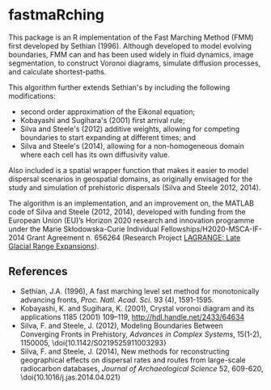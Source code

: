 # fastmaRching
This package is an R implementation of the Fast Marching Method (FMM) first 
developed by Sethian (1996). Although developed to model evolving boundaries, FMM can and 
has been used widely in fluid dynamics, image segmentation, to construct Voronoi diagrams, 
simulate diffusion processes, and calculate shortest-paths.

This algorithm further extends Sethian's by including the following modifications:
 * second order approximation of the Eikonal equation;
 * Kobayashi and Sugihara's (2001) first arrival rule;
 * Silva and Steele's (2012) additive weights, allowing for competing boundaries to start expanding at different times; and
 * Silva and Steele's (2014), allowing for a non-homogeneous domain where each cell has its own diffusivity value.

Also included is a spatial wrapper function that makes it easier to 
model dispersal scenarios in geospatial domains, as originally envisaged for the study and 
simulation of prehistoric dispersals (Silva and Steele 2012, 2014).

The algorithm is an implementation, and an improvement on, the MATLAB code of Silva and Steele (2012, 2014), developed with funding
from the European Union (EU)’s Horizon 2020 research and innovation programme under the Marie Skłodowska-Curie Individual 
Fellowships/H2020-MSCA-IF-2014 Grant Agreement n. 656264 (Research Project [LAGRANGE: Late Glacial Range Expansions](http://lagrangeiphes.wordpress.com)).

## References
* Sethian, J.A. (1996), A fast marching level set method for monotonically advancing fronts, _Proc. Natl. Acad. Sci._ 93 (4), 1591-1595.
* Kobayashi, K. and Sugihara, K. (2001), Crystal voronoi diagram and its applications 1185 (2001) 109–119, http://hdl.handle.net/2433/64634
* Silva, F. and Steele, J. (2012), Modeling Boundaries Between Converging Fronts in Prehistory, _Advances in Complex Systems_, 15(1-2), 1150005, \doi{10.1142/S0219525911003293}
* Silva, F. and Steele, J. (2014), New methods for reconstructing geographical effects on dispersal rates and routes from large-scale radiocarbon databases, _Journal of Archaeological Science_ 52, 609-620, \doi{10.1016/j.jas.2014.04.021}
